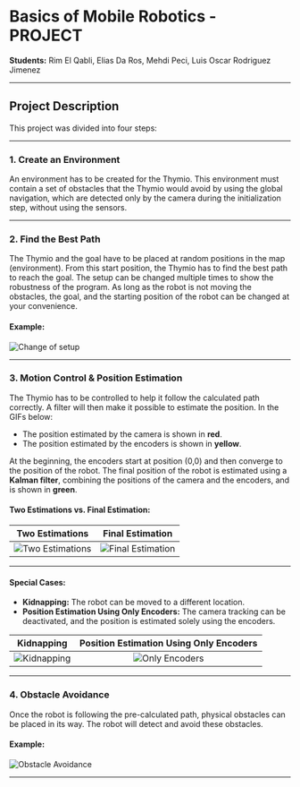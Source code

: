# Basics of Mobile Robotics - PROJECT

**Students:** Rim El Qabli, Elias Da Ros, Mehdi Peci, Luis Oscar Rodriguez Jimenez

---

## Project Description

This project was divided into four steps:

---

### 1. Create an Environment

An environment has to be created for the Thymio. This environment must contain a set of obstacles that the Thymio would avoid by using the global navigation, which are detected only by the camera during the initialization step, without using the sensors.

---

### 2. Find the Best Path

The Thymio and the goal have to be placed at random positions in the map (environment). From this start position, the Thymio has to find the best path to reach the goal. The setup can be changed multiple times to show the robustness of the program. As long as the robot is not moving the obstacles, the goal, and the starting position of the robot can be changed at your convenience.

#### Example:

![Change of setup](./img/chgt_setup.gif)

---

### 3. Motion Control & Position Estimation

The Thymio has to be controlled to help it follow the calculated path correctly. A filter will then make it possible to estimate the position. In the GIFs below:
- The position estimated by the camera is shown in **red**.
- The position estimated by the encoders is shown in **yellow**. 

At the beginning, the encoders start at position (0,0) and then converge to the position of the robot. The final position of the robot is estimated using a **Kalman filter**, combining the positions of the camera and the encoders, and is shown in **green**.

#### Two Estimations vs. Final Estimation:

| Two Estimations                                      | Final Estimation                                   |
| :--------------------------------------------------:| :-----------------------------------------------:|
| ![Two Estimations](./img/base_configuration.gif)    | ![Final Estimation](./img/base_vert.gif)          |

---

#### Special Cases:

- **Kidnapping:** The robot can be moved to a different location.  
- **Position Estimation Using Only Encoders:** The camera tracking can be deactivated, and the position is estimated solely using the encoders.

| Kidnapping                                          | Position Estimation Using Only Encoders          |
| :-------------------------------------------------:| :-----------------------------------------------:|
| ![Kidnapping](./img/kidnapping.gif)                | ![Only Encoders](./img/encodeurs.gif)            |

---

### 4. Obstacle Avoidance

Once the robot is following the pre-calculated path, physical obstacles can be placed in its way. The robot will detect and avoid these obstacles.

#### Example:

![Obstacle Avoidance](./img/local_obstacle.gif)

---
